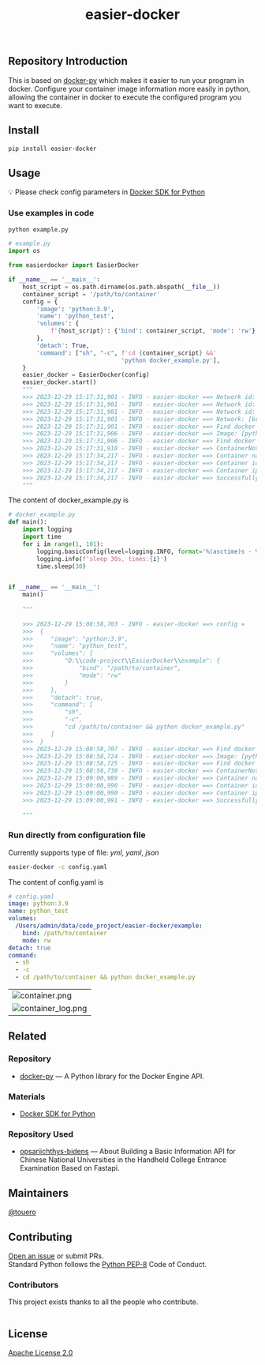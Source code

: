 <h1 align="center">easier-docker</h1>

<p align="center">
  <a href="https://www.python.org/" ><img src="https://img.shields.io/badge/python_-%3E%3D3.8-blue" alt=""></a> 
  <a href="https://opensource.org/license/mit/" ><img src="https://img.shields.io/badge/license_-MIT-blue" alt=""></a> 
  <a href="https://www.python.org/" ><img src="https://img.shields.io/badge/-python-grey?style=plastic&logo=python" alt=""/></a> 
  <a href="https://www.docker.com/"><img src="https://img.shields.io/badge/-docker-grey?style=plastic&logo=docker" alt=""/></a>
</p>


## Repository Introduction
This is based on [docker-py](https://github.com/docker/docker-py?tab=readme-ov-file) which makes it easier to run your program in docker.
Configure your container image information more easily in python, allowing the container in docker to execute the configured program you want to execute.


## Install
```bash
pip install easier-docker
```

## Usage
💡 Please check config parameters in [Docker SDK for Python](https://docker-py.readthedocs.io/en/stable/containers.html)

### Use examples in code
```bash
python example.py
```
```python
# example.py
import os

from easierdocker import EasierDocker

if __name__ == '__main__':
    host_script = os.path.dirname(os.path.abspath(__file__))
    container_script = '/path/to/container'
    config = {
        'image': 'python:3.9',
        'name': 'python_test',
        'volumes': {
            f'{host_script}': {'bind': container_script, 'mode': 'rw'}
        },
        'detach': True,
        'command': ["sh", "-c", f'cd {container_script} &&'
                                'python docker_example.py'],
    }
    easier_docker = EasierDocker(config)
    easier_docker.start()
    """
    >>> 2023-12-29 15:17:31,901 - INFO - easier-docker ==> Network id: [13c5a6cb0137], name: [host]
    >>> 2023-12-29 15:17:31,901 - INFO - easier-docker ==> Network id: [27d6b39aeef6], name: [none]
    >>> 2023-12-29 15:17:31,901 - INFO - easier-docker ==> Network id: [2c9ae2fbfe9d], name: [bridge]
    >>> 2023-12-29 15:17:31,901 - INFO - easier-docker ==> Network: [bridge] is found locally...
    >>> 2023-12-29 15:17:31,901 - INFO - easier-docker ==> Find docker image: [python:3.9] locally...
    >>> 2023-12-29 15:17:31,906 - INFO - easier-docker ==> Image: [python:3.9] is found locally
    >>> 2023-12-29 15:17:31,906 - INFO - easier-docker ==> Find docker container: [python_test] locally...
    >>> 2023-12-29 15:17:31,910 - INFO - easier-docker ==> ContainerNotFound: [python_test], it will be created
    >>> 2023-12-29 15:17:34,217 - INFO - easier-docker ==> Container name: [python_test] is running
    >>> 2023-12-29 15:17:34,217 - INFO - easier-docker ==> Container id: [fd7fad6e9995] is running
    >>> 2023-12-29 15:17:34,217 - INFO - easier-docker ==> Container ip address: [172.17.0.2]
    >>> 2023-12-29 15:17:34,217 - INFO - easier-docker ==> Successfully container is running and be created at 2023-12-29T07:17:31.912747785Z
    """
```
The content of docker_example.py is
```python
# docker_example.py
def main():
    import logging
    import time
    for i in range(1, 101):
        logging.basicConfig(level=logging.INFO, format='%(asctime)s - %(levelname)s - %(message)s')
        logging.info(f'sleep 30s, times:{i}')
        time.sleep(30)


if __name__ == '__main__':
    main()
    
    """
    
    >>> 2023-12-29 15:08:58,703 - INFO - easier-docker ==> config =
    >>>  {
    >>>     "image": "python:3.9",
    >>>     "name": "python_test",
    >>>     "volumes": {
    >>>         "D:\\code-project\\EasierDocker\\example": {
    >>>             "bind": "/path/to/container",
    >>>             "mode": "rw"
    >>>         }
    >>>     },
    >>>     "detach": true,
    >>>     "command": [
    >>>         "sh",
    >>>         "-c",
    >>>         "cd /path/to/container && python docker_example.py"
    >>>     ]
    >>>  }
    >>> 2023-12-29 15:08:58,707 - INFO - easier-docker ==> Find docker image: [python:3.9] locally...
    >>> 2023-12-29 15:08:58,724 - INFO - easier-docker ==> Image: [python:3.9] is found locally
    >>> 2023-12-29 15:08:58,725 - INFO - easier-docker ==> Find docker container: [python_test] locally...
    >>> 2023-12-29 15:08:58,730 - INFO - easier-docker ==> ContainerNotFound: [python_test], it will be created
    >>> 2023-12-29 15:09:00,989 - INFO - easier-docker ==> Container name: [python_test] is running
    >>> 2023-12-29 15:09:00,990 - INFO - easier-docker ==> Container id: [a9b642f2ddf3] is running
    >>> 2023-12-29 15:09:00,990 - INFO - easier-docker ==> Container ip address: [172.17.0.2]
    >>> 2023-12-29 15:09:00,991 - INFO - easier-docker ==> Successfully container is running and be created at 2023-12-29T07:08:58.738605891Z
    
    """

```

### Run directly from configuration file
Currently supports type of file: _yml_, _yaml_, _json_
```bash
easier-docker -c config.yaml
```
The content of config.yaml is
```yaml
# config.yaml
image: python:3.9
name: python_test
volumes:
  /Users/admin/data/code_project/easier-docker/example:
    bind: /path/to/container
    mode: rw
detach: true
command:
  - sh
  - -c
  - cd /path/to/container && python docker_example.py

```


|                                                                                                     |
|-----------------------------------------------------------------------------------------------------|
| ![container.png](https://github.com/weiensong/easier-docker/blob/master/image/container.png)        |
| ![container_log.png](https://github.com/weiensong/easier-docker/blob/master/image/container_log.png)|


## Related 
### Repository
- [docker-py](https://github.com/docker/docker-py) — A Python library for the Docker Engine API.

### Materials
- [Docker SDK for Python](https://docker-py.readthedocs.io/en/stable/)

### Repository Used
- [opsariichthys-bidens](https://github.com/weiensong/opsariichthys-bidens) — About
Building a Basic Information API for Chinese National Universities in the Handheld College Entrance Examination Based on Fastapi.


## Maintainers
[@touero](https://github.com/touero)


## Contributing
[Open an issue](https://github.com/weiensong/easier_docker/issues) or submit PRs.    
Standard Python follows the [Python PEP-8](https://peps.python.org/pep-0008/) Code of Conduct.


### Contributors
This project exists thanks to all the people who contribute.

<a href="https://github.com/touero/easier-docker/graphs/contributors">
  <img src="https://contrib.rocks/image?repo=weiensong/easier_docker"  alt=""/>
</a>


## License
[Apache License 2.0](https://github.com/weiensong/easier-docker/blob/master/LICENSE)

